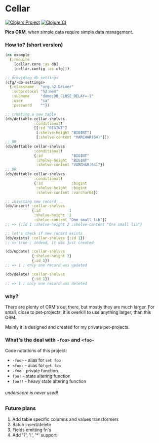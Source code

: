 # Cellar
[![Clojars Project](https://img.shields.io/clojars/v/io.github.yokalona/cellar.svg)](https://clojars.org/io.github.yokalona/cellar)
[![Clojure CI](https://github.com/yokalona/cellar/actions/workflows/clojure.yml/badge.svg?branch=main)](https://github.com/yokalona/cellar/actions/workflows/clojure.yml)

**Pico ORM**, when simple data require simple data management.
 
### How to? (short version)

```clojure
(ns example
  (:require
    [cellar.core :as db]
    [cellar.config :as cfg]))

;; providing db settings
(cfg/-db-settings>
  {:classname   "org.h2.Driver"
   :subprotocol "h2:mem"
   :subname     "demo;DB_CLOSE_DELAY=-1"
   :user        "sa"
   :password    ""})

;; creating a new table
(db/deftable cellar-shelves
             :conditional!
             [[:id "BIGINT"]
              [:shelve-height "BIGINT"]
              [:shelve-content "VARCHAR(64)"]])
;; OR
(db/deftable cellar-shelves
             :conditional!
             {:id             "BIGINT"
              :shelve-height  "BIGINT"
              :shelve-content "VARCHAR(64)"})
;; OR
(db/deftable cellar-shelves
             :conditional!
             {:id             :bigint
              :shelve-height  :bigint
              :shelve-content :varchar64})

;; inserting new record
(db/insert! :cellar-shelves
            {:id             1
             :shelve-height  2
             :shelve-content "One small lib"})
;; => {:id 1 :shelve-height 2 :shelve-content "One small lib"}

;; let's check if new record exists
(db/exists? :cellar-shelves {:id 1})
;; => true ; indeed, it was just created

(db/update! :cellar-shelves
            {:shelve-height 3}
            {:id 1})
;; => 1 ; only one record was updated

(db/delete! :cellar-shelves
            {:id 1})
;; => 1 ; only one record was deleted
```

### why?
There are plenty of ORM's out there, but mostly they are much larger. 
For small, close to pet-projects, it is overkill to use anything larger, than this ORM.

Mainly it is designed and created for my private pet-projects.

### What's the deal with `-foo>` and `<foo-`
Code notations of this project:

* `-foo>` - alias for `set foo`
* `<foo-` - alias for `get foo`
* `-foo`  - private function
* `foo!`  - state altering function
* `foo!!` - heavy state altering function

###### underscore is never used!

### Future plans
1. Add table specific columns and values transformers
2. Batch insert/delete
3. Fields emitting fn's
4. Add '?', '!', '*' support